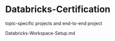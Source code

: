 # Databricks-Certification
topic-specific projects and end-to-end project


Databricks-Workspace-Setup.md
